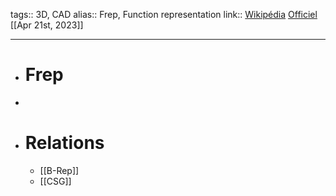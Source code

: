 tags:: 3D, CAD
alias:: Frep, Function representation
link:: [Wikipédia](https://en.wikipedia.org/wiki/Function_representation) [Officiel](https://www.aizu.com/mirror/F-rep/index.html) 
[[Apr 21st, 2023]]
***

- # Frep
-
- # Relations
	- [[B-Rep]]
	- [[CSG]]